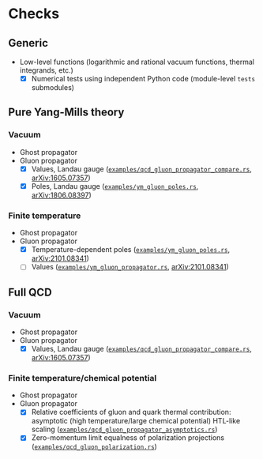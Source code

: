 <!-- markdownlint-disable MD024 -->
# Checks

## Generic

- Low-level functions (logarithmic and rational vacuum functions, thermal integrands, etc.)
  - [x] Numerical tests using independent Python code (module-level `tests` submodules)

## Pure Yang-Mills theory

### Vacuum

- Ghost propagator
- Gluon propagator
  - [x] Values, Landau gauge ([`examples/qcd_gluon_propagator_compare.rs`](examples/qcd_gluon_propagator_compare.rs), [arXiv:1605.07357](https://arxiv.org/pdf/1605.07357.pdf))
  - [x] Poles, Landau gauge ([`examples/ym_gluon_poles.rs`](examples/ym_gluon_poles.rs), [arXiv:1806.08397](https://arxiv.org/abs/1806.08397))

### Finite temperature

- Ghost propagator
- Gluon propagator
  - [x] Temperature-dependent poles ([`examples/ym_gluon_poles.rs`](examples/ym_gluon_poles.rs), [arXiv:2101.08341](https://arxiv.org/abs/2101.08341))
  - [ ] Values ([`examples/ym_gluon_propagator.rs`](examples/ym_gluon_poles.rs), [arXiv:2101.08341](https://arxiv.org/abs/2101.08341))

## Full QCD

### Vacuum

- Ghost propagator
- Gluon propagator
  - [x] Values, Landau gauge ([`examples/qcd_gluon_propagator_compare.rs`](examples/qcd_gluon_propagator_compare.rs), [arXiv:1605.07357](https://arxiv.org/pdf/1605.07357.pdf))

### Finite temperature/chemical potential

- Ghost propagator
- Gluon propagator
  - [x] Relative coefficients of gluon and quark thermal contribution: asymptotic (high temperature/large chemical potential) HTL-like scaling ([`examples/qcd_gluon_propagator_asymptotics.rs`](examples/qcd_gluon_propagator_asymptotics.rs))
  - [x] Zero-momentum limit equalness of polarization projections ([`examples/qcd_gluon_polarization.rs`](examples/qcd_gluon_polarization.rs))
